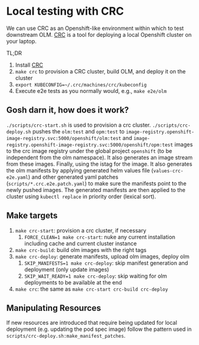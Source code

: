 # Local testing with CRC

We can use CRC as an Openshift-like environment within which to test downstream OLM. [CRC](https://developers.redhat.com/products/codeready-containers/overview)
is a tool for deploying a local Openshift cluster on your laptop.

TL;DR

1. Install [CRC](https://developers.redhat.com/products/codeready-containers/overview)
2. `make crc` to provision a CRC cluster, build OLM, and deploy it on the cluster
3. `export KUBECONFIG=~/.crc/machines/crc/kubeconfig`
4. Execute e2e tests as you normally would, e.g., `make e2e/olm`

## Gosh darn it, how does it work?

`./scripts/crc-start.sh` is used to provision a crc cluster. `./scripts/crc-deploy.sh` pushes the `olm:test` and `opm:test` to
`image-registry.openshift-image-registry.svc:5000/openshift/olm:test` and `image-registry.openshift-image-registry.svc:5000/openshift/opm:test`
images to the crc image registry under the global project `openshift` (to be independent from the olm namespace). It also generates an image stream
from these images. Finally, using the istag for the image. It also generates the olm manifests by applying generated helm values file (`values-crc-e2e.yaml`)
and other generated yaml patches (`scripts/*.crc.e2e.patch.yaml`) to make sure the manifests point to the newly pushed images. The generated manifests are
then applied to the cluster using `kubectl replace` in priority order (lexical sort).

## Make targets

1. `make crc-start`: provision a crc cluster, if necessary
   1. `FORCE_CLEAN=1 make crc-start`: nuke any current installation including cache and current cluster instance
2. `make crc-build`: build olm images with the right tags
3. `make crc-deploy`: generate manifests, upload olm images, deploy olm
   1. `SKIP_MANIFESTS=1 make crc-deploy`: skip manifest generation and deployment (only update images)
   2. `SKIP_WAIT_READY=1 make crc-deploy`: skip waiting for olm deployments to be available at the end
4. `make crc`: the same as `make crc-start crc-build crc-deploy`

## Manipulating Resources

If new resources are introduced that require being updated for local deployment (e.g. updating the pod spec image) follow
the pattern used in `scripts/crc-deploy.sh:make_manifest_patches`.
